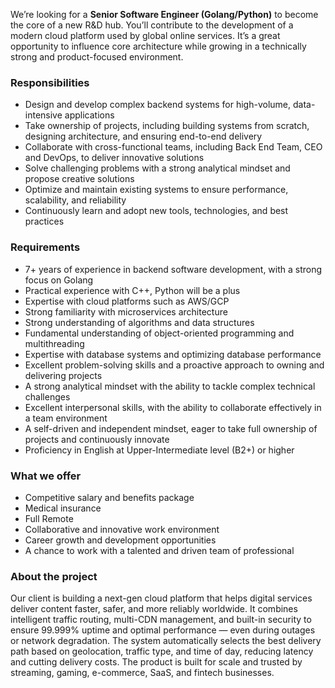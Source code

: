 We’re looking for a **Senior Software Engineer (Golang/Python)** to become the
core of a new R&D hub. You’ll contribute to the development of a modern cloud
platform used by global online services. It’s a great opportunity to influence
core architecture while growing in a technically strong and product-focused
environment.

### Responsibilities

  * Design and develop complex backend systems for high-volume, data-intensive applications
  * Take ownership of projects, including building systems from scratch, designing architecture, and ensuring end-to-end delivery
  * Collaborate with cross-functional teams, including Back End Team, CEO and DevOps, to deliver innovative solutions
  * Solve challenging problems with a strong analytical mindset and propose creative solutions
  * Optimize and maintain existing systems to ensure performance, scalability, and reliability
  * Continuously learn and adopt new tools, technologies, and best practices

### Requirements

  * 7+ years of experience in backend software development, with a strong focus on Golang
  * Practical experience with C++, Python will be a plus
  * Expertise with cloud platforms such as AWS/GCP
  * Strong familiarity with microservices architecture
  * Strong understanding of algorithms and data structures
  * Fundamental understanding of object-oriented programming and multithreading
  * Expertise with database systems and optimizing database performance
  * Excellent problem-solving skills and a proactive approach to owning and delivering projects
  * A strong analytical mindset with the ability to tackle complex technical challenges
  * Excellent interpersonal skills, with the ability to collaborate effectively in a team environment
  * A self-driven and independent mindset, eager to take full ownership of projects and continuously innovate
  * Proficiency in English at Upper-Intermediate level (B2+) or higher

### What we offer

  * Competitive salary and benefits package
  * Medical insurance
  * Full Remote
  * Collaborative and innovative work environment
  * Career growth and development opportunities
  * A chance to work with a talented and driven team of professional

### About the project

Our client is building a next-gen cloud platform that helps digital services
deliver content faster, safer, and more reliably worldwide. It combines
intelligent traffic routing, multi-CDN management, and built-in security to
ensure 99.999% uptime and optimal performance — even during outages or network
degradation. The system automatically selects the best delivery path based on
geolocation, traffic type, and time of day, reducing latency and cutting
delivery costs. The product is built for scale and trusted by streaming,
gaming, e-commerce, SaaS, and fintech businesses.